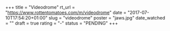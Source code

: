 +++
title = "Videodrome"
rt_url = "https://www.rottentomatoes.com/m/videodrome"
date = "2017-07-10T17:54:20+01:00"
slug = "videodrome"
poster = "jaws.jpg"
date_watched = ""
draft = true
rating = "-"
status = "PENDING"
+++